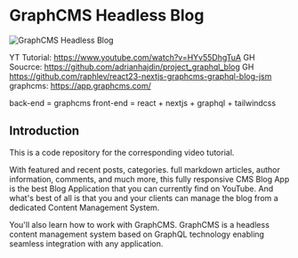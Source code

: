 # GraphCMS Headless Blog
![GraphCMS Headless Blog](https://i.ibb.co/NmnJnKD/image.png)

YT Tutorial: https://www.youtube.com/watch?v=HYv55DhgTuA
GH Soucrce: https://github.com/adrianhajdin/project_graphql_blog
GH https://github.com/raphlev/react23-nextjs-graphcms-graphql-blog-jsm
graphcms: https://app.graphcms.com/

back-end = graphcms
front-end = react + nextjs + graphql + tailwindcss

## Introduction
This is a code repository for the corresponding video tutorial. 

With featured and recent posts, categories. full markdown articles, author information, comments, and much more, this fully responsive CMS Blog App is the best Blog Application that you can currently find on YouTube. And what's best of all is that you and your clients can manage the blog from a dedicated Content Management System.

You'll also learn how to work with GraphCMS. GraphCMS is a headless content management system based on GraphQL technology enabling seamless integration with any application.
